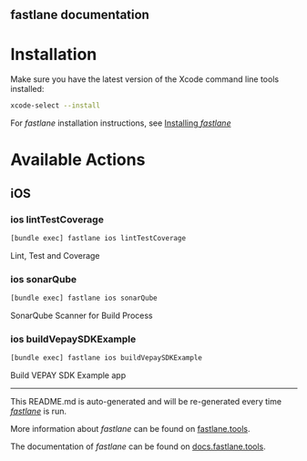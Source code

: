fastlane documentation
----

# Installation

Make sure you have the latest version of the Xcode command line tools installed:

```sh
xcode-select --install
```

For _fastlane_ installation instructions, see [Installing _fastlane_](https://docs.fastlane.tools/#installing-fastlane)

# Available Actions

## iOS

### ios lintTestCoverage

```sh
[bundle exec] fastlane ios lintTestCoverage
```

Lint, Test and Coverage

### ios sonarQube

```sh
[bundle exec] fastlane ios sonarQube
```

SonarQube Scanner for Build Process

### ios buildVepaySDKExample

```sh
[bundle exec] fastlane ios buildVepaySDKExample
```

Build VEPAY SDK Example app

----

This README.md is auto-generated and will be re-generated every time [_fastlane_](https://fastlane.tools) is run.

More information about _fastlane_ can be found on [fastlane.tools](https://fastlane.tools).

The documentation of _fastlane_ can be found on [docs.fastlane.tools](https://docs.fastlane.tools).
